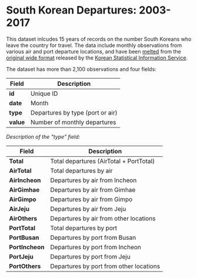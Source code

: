# South Korean Departures: 2003-2017


This dataset inlcudes 15 years of records on the number South Koreans who leave the country for travel. The data include monthly observations from various air and port departure locations, and have been [melted](https://www.statmethods.net/management/reshape.html) from the [original wide format](http://kosis.kr/statHtml/statHtml.do?orgId=314&tblId=DT_TRFF_DEP_AGG_MONTH&conn_path=I2&language=e) released by the [Korean Statistical Information Service](http://kosis.kr/end). 

The dataset has more than 2,100 observations and four fields: 

Field | Description
------------ | ------------- 
**id** | Unique ID
**date** | Month
**type** | Departures by type (port or air)
**value** | Number of monthly departures

*Description of the "type" field:*

Field | Description
------------ | ------------- 
**Total** | Total departures (AirTotal + PortTotal)
**AirTotal** | Total departures by air
**AirIncheon** | Departures by air from Incheon
**AirGimhae** | Departures by air from Gimhae
**AirGimpo** | Departures by air from Gimpo
**AirJeju** | Departures by air from Jeju
**AirOthers** | Departures by air from other locations
**PortTotal** | Total departures by port
**PortBusan** | Departures by port from Busan
**PortIncheon** | Departures by port from Incheon
**PortJeju** | Departures by port from Jeju
**PortOthers** | Departures by port from other locations